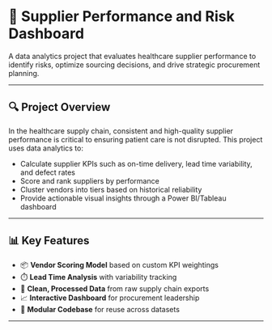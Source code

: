 # 🏥 Supplier Performance and Risk Dashboard

A data analytics project that evaluates healthcare supplier performance to identify risks, optimize sourcing decisions, and drive strategic procurement planning.

---

## 🔍 Project Overview

In the healthcare supply chain, consistent and high-quality supplier performance is critical to ensuring patient care is not disrupted. This project uses data analytics to:

- Calculate supplier KPIs such as on-time delivery, lead time variability, and defect rates
- Score and rank suppliers by performance
- Cluster vendors into tiers based on historical reliability
- Provide actionable visual insights through a Power BI/Tableau dashboard

---

## 📊 Key Features

- 📦 **Vendor Scoring Model** based on custom KPI weightings
- ⏱️ **Lead Time Analysis** with variability tracking
- 🧼 **Clean, Processed Data** from raw supply chain exports
- 📈 **Interactive Dashboard** for procurement leadership
- 📁 **Modular Codebase** for reuse across datasets

---
<!--
## 🧰 Tech Stack

- **Python** – pandas, numpy, matplotlib, seaborn, scikit-learn
- **Power BI** or **Tableau** – for interactive dashboards
- **Jupyter Notebooks** – for EDA and modeling
- **Git & GitHub** – version control and project tracking

---

## 📁 Project Structure

```
supplier-performance-dashboard/
├── data/                  # Raw and processed datasets
├── notebooks/             # Jupyter notebooks for analysis
├── app/                   # Final dashboard (Power BI or Tableau)
├── reports/               # Visuals and final report
├── src/                   # Scripts for cleaning, KPIs, scoring
├── README.md              # Project overview
├── requirements.txt       # Python dependencies
└── .gitignore             # Files to exclude from Git
```

---

## 🚀 How to Run

1. Clone the repo:
   ```bash
   git clone https://github.com/yourusername/supplier-performance-dashboard.git
   cd supplier-performance-dashboard
   ```

2. Install dependencies:
   ```bash
   pip install -r requirements.txt
   ```

3. Open and run the notebooks in `/notebooks`:
   - `01_data_cleaning_and_eda.ipynb`
   - `02_supplier_kpis.ipynb`
   - `03_dashboard_modeling.ipynb`

4. Open the final dashboard from the `/app` folder in Power BI or Tableau.

---

## 📌 KPIs Tracked

| KPI Name               | Description                              |
|------------------------|------------------------------------------|
| On-Time Delivery %     | % of orders delivered on or before due   |
| Lead Time Variability  | Standard deviation of delivery time      |
| Order Accuracy Rate    | % of orders received without defect      |
| Cost Variance          | % deviation from contract pricing        |
| Fill Rate              | % of order quantity fulfilled            |

---

## 📂 Sample Dataset

A sample dataset is provided in `/data/raw/` containing anonymized supplier performance data:
- `supplier_id`
- `po_date`
- `delivery_date`
- `ordered_qty`
- `received_qty`
- `unit_cost`
- `contract_cost`

---

## 🧠 Insights Example

- 3 suppliers show increasing lead time variability over 6 months
- 2 vendors have >15% cost variance from contract pricing
- Clustering reveals Tier 1, Tier 2, and Tier 3 suppliers by performance

---

## 📌 Future Improvements

- Incorporate supplier risk scores from external data (e.g., ESG, compliance)
- Automate monthly KPI refresh with real-time data
- Add drill-through capabilities in the dashboard for line-item analysis

---

## 👤 Author

**Jay**  
📫 [YourEmail@example.com]  
🔗 [LinkedIn Profile]  
💻 [GitHub Profile]

---

## 📄 License

This project is licensed under the MIT License. See `LICENSE` for details.
-->
